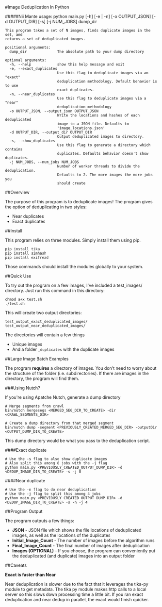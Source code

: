 #Image Deduplication In Python

#####Nii Mante
	usage: python main.py [-h] [-e | -n] [-o OUTPUT_JSON] [-d OUTPUT_DIR] [-s]
               [-j NUM_JOBS]
               dump_dir

	This program takes a set of N images, finds duplicate images in the set, and
	returns a set of deduplicated images.
	
	positional arguments:
	  dump_dir              The absolute path to your dump directory
	
	optional arguments:
	  -h, --help            show this help message and exit
	  -e, --exact_duplicates
	                        Use this flag to deduplicate images via an "exact"
	                        deduplication methodology. Default behavior is to use
	                        exact duplicates.
	  -n, --near_duplicates
	                        Use this flag to deduplicate images via a "near"
	                        deduplication methodology
	  -o OUTPUT_JSON, --output_json OUTPUT_JSON
	                        Write the locations and hashes of each deduplicated
	                        image to a JSON file. Defaults to
	                        'image_locations.json'
	  -d OUTPUT_DIR, --output_dir OUTPUT_DIR
	                        Output deduplicated images to directory.
	  -s, --show_duplicates
	                        Use this flag to generate a directory which contains
	                        duplicates. Defaults behavior doesn't show duplicates.
	  -j NUM_JOBS, --num_jobs NUM_JOBS
	                        Number of worker threads to divide the deduplication.
	                        Defaults to 2. The more images the more jobs you
	                        should create
	
##Overview

The purpose of this program is to deduplicate images! The program gives the option of deduplicating in two styles:

- Near duplicates
- Exact duplicates                        

##Install

This program relies on three modules. Simply install them using pip. 

	pip install tika
	pip install simhash
	pip install exifread

Those commands should install the modules globally to your system.
	

##Quick Use

To try out the program on a few images, I've included a test_images/ directory.  Just run this command in this directory:

	chmod a+x test.sh
	./test.sh

This will create two output directories:

	test_output_exact_deduplicated_images/
	test_output_near_deduplicated_images/

The directories will contain a few things

- Unique images
- And a folder `_duplicates` with the duplicate images
	

##Large Image Batch Examples

The program **requires** a directory of images. You don't need to worry about the structure of the folder (i.e. subdirectories). If there are images in the directory, the program will find them.

###Using Nutch?

If you're using Apatche Nutch, generate a dump directory

	# Merge segments from crawl
	bin/nutch mergesegs <MERGED_SEG_DIR_TO_CREATE> -dir <CRAWL_SEGMENTS_DIR>
	
	# Create a dump directory from that merged segment
	bin/nutch dump -segment <PREVIOUSLY_CREATED_MERGED_SEG_DIR> -outputDir <OUTPUT_DUMP_DIR_TO_CREATE>
	
This dump directory would be what you pass to the deduplication script.

####Exact duplicate


	# Use the -s flag to also show duplicate images
	# Also split this among 8 jobs with the -j flag
	python main.py <PREVIOUSLY_CREATED_OUTPUT_DUMP_DIR> -d <DEDUP_IMAGE_DIR_TO_CREATE> -s -j 8
	
####Near duplicate

	# Use the -n flag to do near deduplication
	# Use the -j flag to split this among 4 jobs
	python main.py <PREVIOUSLY_CREATED_OUTPUT_DUMP_DIR> -d <DEDUP_IMAGE_DIR_TO_CREATE> -s -n -j 4

##Program Output

The program outputs a few things:

- **JSON** - JSON file which shows the file locations of deduplicated images, as well as the locations of the duplicates
- **Initial_Image_Count** - The number of images before the algorithm runs
- **Final_Image_Count** - The final number of images after deduplication
- **Images (OPTIONAL)** - If you choose, the program can conveniently put the deduplicated (and duplicate) images into an output folder

##Caveats

**Exact is faster than Near**

Near deduplication is slower due to the fact that it leverages the tika-py module to get metadata.  The tika py module makes http calls to a local server so this slows down processing time a little bit. If you ran exact deduplication and near dedup in parallel, the exact would finish quicker.


